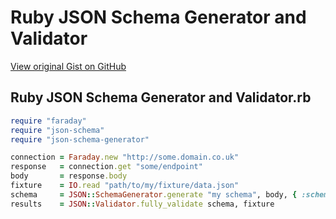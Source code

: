 # Ruby JSON Schema Generator and Validator

[View original Gist on GitHub](https://gist.github.com/Integralist/66aa5635fb388934822c)

## Ruby JSON Schema Generator and Validator.rb

```ruby
require "faraday"
require "json-schema"
require "json-schema-generator"

connection = Faraday.new "http://some.domain.co.uk"
response   = connection.get "some/endpoint"
body       = response.body
fixture    = IO.read "path/to/my/fixture/data.json"
schema     = JSON::SchemaGenerator.generate "my schema", body, { :schema_version => "draft3" }
results    = JSON::Validator.fully_validate schema, fixture
```


